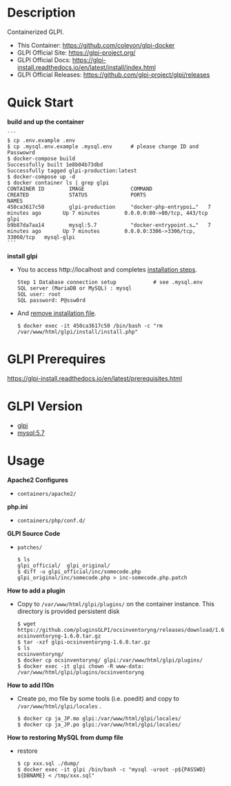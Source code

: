 # Description

Containerized GLPI.

* This Container: https://github.com/coleyon/glpi-docker
* GLPI Official Site: https://glpi-project.org/
* GLPI Official Docs: https://glpi-install.readthedocs.io/en/latest/install/index.html
* GLPI Official Releases: https://github.com/glpi-project/glpi/releases


# Quick Start

**build and up the container**

    ```
    $ cp .env.example .env
    $ cp .mysql.env.example .mysql.env      # please change ID and Passwowrd
    $ docker-compose build
    Successfully built 1e8b04b73dbd
    Successfully tagged glpi-production:latest
    $ docker-compose up -d
    $ docker container ls | grep glpi
    CONTAINER ID        IMAGE               COMMAND                  CREATED             STATUS              PORTS                               NAMES
    450ca3617c50        glpi-production     "docker-php-entrypoi…"   7 minutes ago       Up 7 minutes        0.0.0.0:80->80/tcp, 443/tcp         glpi
    b9b87da7aa14        mysql:5.7           "docker-entrypoint.s…"   7 minutes ago       Up 7 minutes        0.0.0.0:3306->3306/tcp, 33060/tcp   mysql-glpi
    ```


**install glpi**

* You to access http://localhost and completes [installation steps](https://glpi-install.readthedocs.io/en/latest/install/index.html#installation).

    ```
    Step 1 Database connection setup            # see .mysql.env
    SQL server (MariaDB or MySQL) : mysql
    SQL user: root
    SQL password: P@ssw0rd
    ```

* And [remove installation file](https://glpi-install.readthedocs.io/en/latest/install/index.html#post-installation).

    ```
    $ docker exec -it 450ca3617c50 /bin/bash -c "rm /var/www/html/glpi/install/install.php"
    ```



# GLPI Prerequires

https://glpi-install.readthedocs.io/en/latest/prerequisites.html

# GLPI Version

* [glpi](https://github.com/glpi-project/glpi/releases)
* [mysql:5.7](https://hub.docker.com/_/mysql)


# Usage

**Apache2 Configures**

* ``containers/apache2/``

**php.ini**

* ``containers/php/conf.d/``

**GLPI Source Code**

* ``patches/``

  ```
  $ ls
  glpi_official/  glpi_original/
  $ diff -u glpi_official/inc/somecode.php glpi_original/inc/somecode.php > inc-somecode.php.patch
  ```

**How to add a plugin**

* Copy to ``/var/www/html/glpi/plugins/`` on the container instance. This directory is provided persistent disk

  ```
  $ wget https://github.com/pluginsGLPI/ocsinventoryng/releases/download/1.6.0/glpi-ocsinventoryng-1.6.0.tar.gz
  $ tar -xzf glpi-ocsinventoryng-1.6.0.tar.gz
  $ ls
  ocsinventoryng/
  $ docker cp ocsinventoryng/ glpi:/var/www/html/glpi/plugins/
  $ docker exec -it glpi chown -R www-data: /var/www/html/glpi/plugins/ocsinventoryng
  ```

**How to add l10n**

* Create po, mo file by some tools (i.e. poedit) and copy to ``/var/www/html/glpi/locales`` .

  ```
  $ docker cp ja_JP.mo glpi:/var/www/html/glpi/locales/
  $ docker cp ja_JP.po glpi:/var/www/html/glpi/locales/
  ```

**How to restoring MySQL from dump file**

* restore

  ```
  $ cp xxx.sql ./dump/
  $ docker exec -it glpi /bin/bash -c "mysql -uroot -p${PASSWD} ${DBNAME} < /tmp/xxx.sql"
  ```
